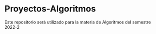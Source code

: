# Proyectos-Algoritmos
Este repositorio será utilizado para la materia de Algoritmos del semestre 2022-2
